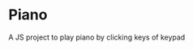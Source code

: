 # Piano
A JS project to play piano by clicking keys of keypad

<!DOCTYPE html>
<html>
<head>
	<title>Piano</title>
	<link rel="stylesheet" href="piano.css">
	<script type="text/javascript" src="piano.js" defer></script>
</head>
<body>
	<div class="piano">
		<div data-note= "C" class="key white"></div>
		<div data-note="Db" class="key black"></div>
		<div data-note= "D" class="key white"></div>
		<div data-note="E" class="key black"></div>
		<div data-note= "Eb" class="key white"></div>
		<div data-note="F" class="key white"></div>
		<div data-note= "Gb" class="key black"></div>
		<div data-note="G" class="key white"></div>
		<div data-note= "Ab" class="key black"></div>
		<div data-note="A" class="key white"></div>
		<div data-note= "Bb" class="key black"></div>
		<div data-note="B" class="key white"></div>
	</div>
	<audio id="C" src="notes/C.mp3"></audio>
	<audio id="Db" src="notes/Db.mp3"></audio>
	<audio id="D" src="notes/D.mp3"></audio>
	<audio id="E" src="notes/E.mp3"></audio>
	<audio id="Eb" src="notes/Eb.mp3"></audio>
	<audio id="F" src="notes/F.mp3"></audio>
	<audio id="Gb" src="notes/Gb.mp3"></audio>
	<audio id="G" src="notes/G.mp3"></audio>
	<audio id="Ab" src="notes/Ab.mp3"></audio>
	<audio id="A" src="notes/A.mp3"></audio>
	<audio id="Bb" src="notes/Bb.mp3"></audio>
	<audio id="B" src="notes/B.mp3"></audio>
	</body>
	</html>
